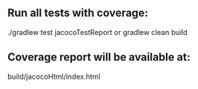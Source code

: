## Run all tests with coverage:
./gradlew test jacocoTestReport or 
    gradlew clean build

## Coverage report will be available at:
build/jacocoHtml/index.html

